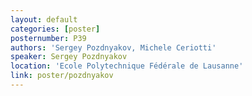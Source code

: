 ```yaml
---
layout: default
categories: [poster]
posternumber: P39
authors: 'Sergey Pozdnyakov, Michele Ceriotti'
speaker: Sergey Pozdnyakov
location: 'Ecole Polytechnique Fédérale de Lausanne'
link: poster/pozdnyakov
---
```

